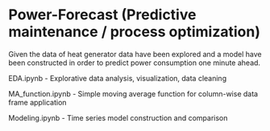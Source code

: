 # Power-Forecast (Predictive maintenance / process optimization)

Given the data of heat generator data have been explored and a model have been constructed in order to predict power consumption one minute ahead.

EDA.ipynb         - Explorative data analysis, visualization, data cleaning

MA_function.ipynb - Simple moving average function for column-wise data frame application

Modeling.ipynb    - Time series model construction and comparison
